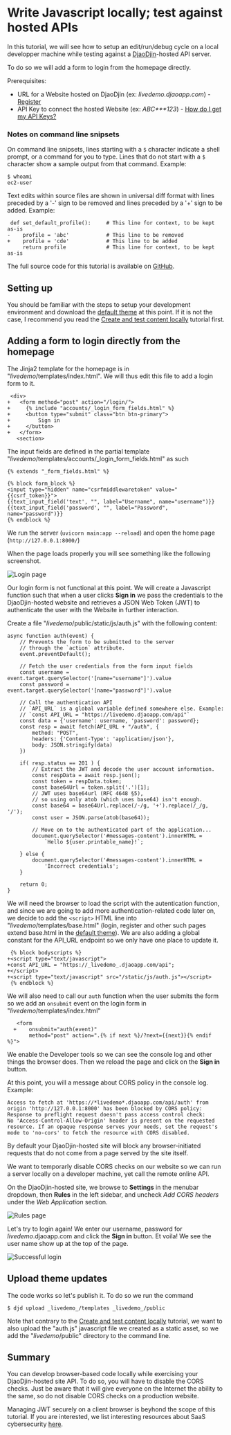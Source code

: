 Write Javascript locally; test against hosted APIs
==================================================

In this tutorial, we will see how to setup an edit/run/debug cycle
on a local developper machine while testing against a
[DjaoDjin](https://www.djaodjin.com/)-hosted API server.

To do so we will add a form to login from the homepage directly.

Prerequisites:

- URL for a Website hosted on DjaoDjin (ex: _livedemo.djaoapp.com_) -
[Register](https://www.djaodjin.com/register/)
- API Key to connect the hosted Website (ex: _ABC***123_) -
[How do I get my API Keys?](https://www.djaodjin.com/docs/faq/#api-keys)

### Notes on command line snipsets

On command line snipsets, lines starting with a `$` character indicate
a shell prompt, or a command for you to type. Lines that do not start
with a `$` character show a sample output from that command.
Example:

    $ whoami
    ec2-user

Text edits within source files are shown in universal diff format with lines
preceded by a '-' sign to be removed and lines preceded by a '+' sign to be
added. Example:

     def set_default_profile():     # This line for context, to be kept as-is
    -    profile = 'abc'            # This line to be removed
    +    profile = 'cde'            # This line to be added
         return profile             # This line for context, to be kept as-is

The full source code for this tutorial is available on
[GitHub](https://github.com/djaodjin/sample-apps/tree/master/apicall).


Setting up
----------

You should be familiar with the steps to setup your development environment
and download the [default theme](https://www.djaodjin.com/docs/guides/themes/)
at this point. If it is not the case, I recommend you read the
[Create and test content locally](../htmlpage/) tutorial first.


Adding a form to login directly from the homepage
-------------------------------------------------

The Jinja2 template for the homepage is in "*livedemo*/templates/index.html".
We will thus edit this file to add a login form to it.

     <div>
    +   <form method="post" action="/login/">
    +     {% include "accounts/_login_form_fields.html" %}
    +     <button type="submit" class="btn btn-primary">
    +         Sign in
    +     </button>
    +   </form>
       <section>

The input fields are defined in the partial template
"*livedemo*/templates/accounts/_login_form_fields.html" as such

    {% extends "_form_fields.html" %}

    {% block form_block %}
    <input type="hidden" name="csrfmiddlewaretoken" value="{{csrf_token}}">
    {{text_input_field('text', "", label="Username", name="username")}}
    {{text_input_field('password', "", label="Password", name="password")}}
    {% endblock %}

We run the server (`uvicorn main:app --reload`) and open the home page
(`http://127.0.0.1:8000/`)

When the page loads properly you will see something like the following
screenshot.

![Login page](/djaodjin/static/img/docs/tutorials/apicall-1.png "Login page")

Our login form is not functional at this point. We will create a Javascript
function such that when a user clicks **Sign in** we pass the credentials
to the DjaoDjin-hosted website and retrieves a JSON Web Token (JWT) to
authenticate the user with the Website in further interaction.

Create a file "*livedemo*/public/static/js/auth.js" with the following
content:

    async function auth(event) {
        // Prevents the form to be submitted to the server
        // through the `action` attribute.
        event.preventDefault();

        // Fetch the user credentials from the form input fields
        const username = event.target.querySelector('[name="username"]').value
        const password = event.target.querySelector('[name="password"]').value

        // Call the authentication API
        // `API_URL` is a global variable defined somewhere else. Example:
        // `const API_URL = "https://livedemo.djaoapp.com/api"`
        const data = {'username': username, 'password': password};
        const resp = await fetch(API_URL + "/auth", {
            method: "POST",
            headers: {'Content-Type': 'application/json'},
            body: JSON.stringify(data)
        })

        if( resp.status == 201 ) {
            // Extract the JWT and decode the user account information.
            const respData = await resp.json();
            const token = respData.token;
            const base64Url = token.split('.')[1];
            // JWT uses base64url (RFC 4648 §5),
            // so using only atob (which uses base64) isn't enough.
            const base64 = base64Url.replace(/-/g, '+').replace(/_/g, '/');
            const user = JSON.parse(atob(base64));

            // Move on to the authenticated part of the application...
            document.querySelector('#messages-content').innerHTML =
                `Hello ${user.printable_name}!`;

        } else {
            document.querySelector('#messages-content').innerHTML =
                'Incorrect credentials';
        }

        return 0;
    }


We will need the browser to load the script with the autentication function,
and since we are going to add more authentication-related code later on,
we decide to add the `<script>` HTML line into
"*livedemo*/templates/base.html" (login, register and other
such pages extend base.html in the
[default theme](https://www.djaodjin.com/docs/guides/themes/)).
We are also adding a global constant for the API_URL endpoint so we
only have one place to update it.


     {% block bodyscripts %}
    +<script type="text/javascript">
    +const API_URL = "https://_livedemo_.djaoapp.com/api";
    +</script>
    +<script type="text/javascript" src="/static/js/auth.js"></script>
     {% endblock %}

We will also need to call our `auth` function when the user submits
the form so we add an `onsubmit` event on the login form in
"*livedemo*/templates/index.html"

       <form
      +    onsubmit="auth(event)"
           method="post" action=".{% if next %}/?next={{next}}{% endif %}">


We enable the Developer tools so we can see the console log and other things
the browser does. Then we reload the page and click on the **Sign in** button.

At this point, you will a message about CORS policy in the console log. Example:

    Access to fetch at 'https://*livedemo*.djaoapp.com/api/auth' from
    origin 'http://127.0.0.1:8000' has been blocked by CORS policy:
    Response to preflight request doesn't pass access control check:
    No 'Access-Control-Allow-Origin' header is present on the requested
    resource. If an opaque response serves your needs, set the request's
    mode to 'no-cors' to fetch the resource with CORS disabled.

By default your DjaoDjin-hosted site will block any browser-initiated
requests that do not come from a page served by the site itself.

We want to temporarly disable CORS checks on our website so we can
run a server locally on a developer machine, yet call the remote online API.

On the DjaoDjin-hosted site, we browse to **Settings** in the menubar dropdown,
then **Rules** in the left sidebar, and uncheck *Add CORS headers* under
the *Web Application* section.

![Rules page](/djaodjin/static/img/docs/tutorials/apicall-2.png "Rules page")


Let's try to login again! We enter our username, password for
*livedemo*.djaoapp.com and click the **Sign in** button. Et voila!
We see the user name show up at the top of the page.

![Successful login](/djaodjin/static/img/docs/tutorials/apicall-3.png "Successful login")

Upload theme updates
--------------------

The code works so let's publish it. To do so we run the command

    $ djd upload _livedemo_/templates _livedemo_/public

Note that contrary to the [Create and test content locally](../htmlpage/)
tutorial, we want to also upload the "auth.js" javascript file we created
as a static asset, so we add the "*livedemo*/public" directory to the command
line.


Summary
-------

You can develop browser-based code locally while exercising your DjaoDjin-hosted
site API. To do so, you will have to disable the CORS checks. Just be aware
that it will give everyone on the Internet the ability to the same, so do not
disable CORS checks on a production website.

Managing JWT securely on a client browser is beyhond the scope of this tutorial.
If you are interested, we list interesting resources about SaaS cybersecurity
[here](https://www.djaodjin.com/building-saas/cybersecurity/).
